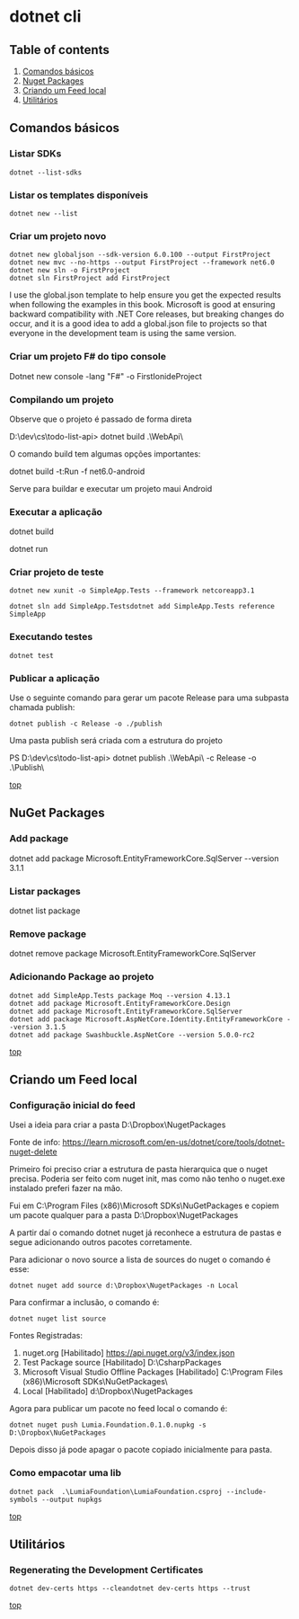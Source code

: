 # dotnet cli

## Table of contents

1. [Comandos básicos](#comandos-básicos)
1. [Nuget Packages](#nuget-packages)
1. [Criando um Feed local](#criando-um-feed-local)
1. [Utilitários](#utilitários)

## Comandos básicos

### Listar SDKs

`dotnet --list-sdks`

### Listar os templates disponíveis

`dotnet new --list`

### Criar um projeto novo

```dotnet
dotnet new globaljson --sdk-version 6.0.100 --output FirstProject
dotnet new mvc --no-https --output FirstProject --framework net6.0
dotnet new sln -o FirstProject
dotnet sln FirstProject add FirstProject
```

I use the global.json template to help ensure you get the expected results when following the examples in this book. Microsoft is good at ensuring backward compatibility with .NET Core releases, but breaking changes do occur, and it is a good idea to add a global.json file to projects so that everyone in the development team is using the same version.

### Criar um projeto F# do tipo console

Dotnet new console -lang "F#" -o FirstIonideProject

### Compilando um projeto

Observe que o projeto é passado de forma direta

D:\dev\cs\todo-list-api> dotnet build  .\WebApi\

O comando build tem algumas opções importantes:

dotnet build -t:Run -f net6.0-android

Serve para buildar e executar um projeto maui Android

### Executar a aplicação

dotnet build

dotnet run

### Criar projeto de teste

`dotnet new xunit -o SimpleApp.Tests --framework netcoreapp3.1`

`dotnet sln add SimpleApp.Testsdotnet add SimpleApp.Tests reference SimpleApp`

### Executando testes

`dotnet test`

### Publicar a aplicação

Use o seguinte comando para gerar um pacote Release para uma subpasta chamada publish:

`dotnet publish -c Release -o ./publish`

Uma pasta publish será criada com a estrutura do projeto

PS D:\dev\cs\todo-list-api> dotnet publish .\WebApi\ -c Release -o .\Publish\

[top](#table-of-contents)

## NuGet Packages

### Add package

dotnet add package Microsoft.EntityFrameworkCore.SqlServer --version 3.1.1

### Listar packages

dotnet list package

### Remove package

dotnet remove package Microsoft.EntityFrameworkCore.SqlServer

### Adicionando Package ao projeto

```dotnet
dotnet add SimpleApp.Tests package Moq --version 4.13.1
dotnet add package Microsoft.EntityFrameworkCore.Design
dotnet add package Microsoft.EntityFrameworkCore.SqlServer
dotnet add package Microsoft.AspNetCore.Identity.EntityFrameworkCore --version 3.1.5
dotnet add package Swashbuckle.AspNetCore --version 5.0.0-rc2
```

[top](#table-of-contents)

## Criando um Feed local

### Configuração inicial do feed

Usei a ideia para criar a pasta D:\Dropbox\NugetPackages

Fonte de info: <https://learn.microsoft.com/en-us/dotnet/core/tools/dotnet-nuget-delete>

Primeiro foi preciso criar a estrutura de pasta hierarquica que o nuget precisa. Poderia ser feito com nuget init, mas como não tenho o nuget.exe instalado preferi fazer na mão.

Fui em C:\Program Files (x86)\Microsoft SDKs\NuGetPackages e copiem um pacote qualquer para a pasta D:\Dropbox\NugetPackages

A partir daí o comando dotnet nuget já reconhece a estrutura de pastas e segue adicionando outros pacotes corretamente.

Para adicionar o novo source a lista de sources do nuget o comando é esse:

`dotnet nuget add source d:\Dropbox\NugetPackages -n Local`

Para confirmar a inclusão, o comando é:

`dotnet nuget list source`

Fontes Registradas:

1. nuget.org [Habilitado]
  <https://api.nuget.org/v3/index.json>
2. Test Package source [Habilitado]
  D:\CsharpPackages
3. Microsoft Visual Studio Offline Packages [Habilitado]
  C:\Program Files (x86)\Microsoft SDKs\NuGetPackages\
4. Local [Habilitado]
  d:\Dropbox\NugetPackages

Agora para publicar um pacote no feed local o comando é:

`dotnet nuget push Lumia.Foundation.0.1.0.nupkg -s D:\Dropbox\NuGetPackages`

Depois disso já pode apagar o pacote copiado inicialmente para pasta.

### Como empacotar uma lib

`dotnet pack  .\LumiaFoundation\LumiaFoundation.csproj --include-symbols --output nupkgs`

[top](#table-of-contents)

## Utilitários

### Regenerating the Development Certificates

`dotnet dev-certs https --cleandotnet dev-certs https --trust`

[top](#table-of-contents)
